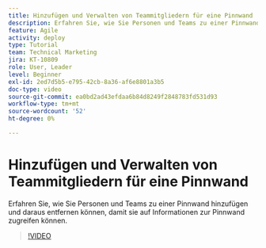 ```yaml
---
title: Hinzufügen und Verwalten von Teammitgliedern für eine Pinnwand
description: Erfahren Sie, wie Sie Personen und Teams zu einer Pinnwand hinzufügen und daraus entfernen können, damit sie auf Informationen zur Pinnwand zugreifen können.
feature: Agile
activity: deploy
type: Tutorial
team: Technical Marketing
jira: KT-10809
role: User, Leader
level: Beginner
exl-id: 2ed7d5b5-e795-42cb-8a36-af6e8801a3b5
doc-type: video
source-git-commit: ea0bd2ad43efdaa6b84d8249f2848783fd531d93
workflow-type: tm+mt
source-wordcount: '52'
ht-degree: 0%

---
```


# Hinzufügen und Verwalten von Teammitgliedern für eine Pinnwand

Erfahren Sie, wie Sie Personen und Teams zu einer Pinnwand hinzufügen und daraus entfernen können, damit sie auf Informationen zur Pinnwand zugreifen können.

>[!VIDEO](https://video.tv.adobe.com/v/346808/?quality=12&learn=on)
